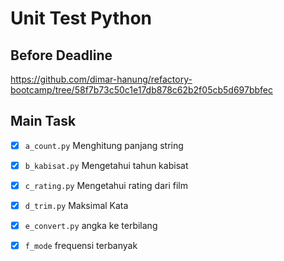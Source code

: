 # Unit Test Python

## Before Deadline
https://github.com/dimar-hanung/refactory-bootcamp/tree/58f7b73c50c1e17db878c62b2f05cb5d697bbfec

## Main Task
- [x] `a_count.py` Menghitung panjang string
- [x] `b_kabisat.py` Mengetahui tahun kabisat
- [x] `c_rating.py` Mengetahui rating dari film
- [x] `d_trim.py` Maksimal Kata
- [x] `e_convert.py` angka ke terbilang
- [x] `f_mode` frequensi terbanyak


